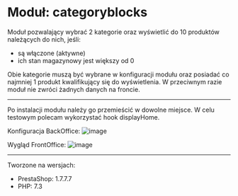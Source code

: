 # Moduł: categoryblocks

Moduł pozwalający wybrać 2 kategorie oraz wyświetlić do 10 produktów należących do nich, jeśli:
- są włączone (aktywne)
- ich stan magazynowy jest większy od 0

Obie kategorie muszą być wybrane w konfiguracji modułu oraz posiadać co najmniej 1 produkt kwalifikujący się do wyświetlenia. W przeciwnym razie moduł nie zwróci żadnych danych na froncie.

---

Po instalacji modułu należy go przemieścić w dowolne miejsce. W celu testowym polecam wykorzystać hook displayHome.

Konfiguracja BackOffice:
![image](https://user-images.githubusercontent.com/8435019/134585460-61c83fe8-3405-4e9b-8ee3-f498dc919a12.png)

Wygląd FrontOffice:
![image](https://user-images.githubusercontent.com/8435019/134585370-eada890d-d8e5-4aae-a2b5-ec1e97467323.png)

---

Tworzone na wersjach:
- PrestaShop: 1.7.7.7
- PHP: 7.3
